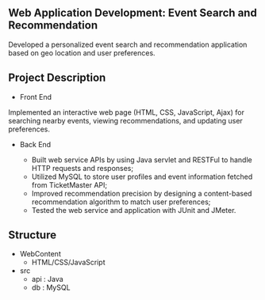 ## Web Application Development: Event Search and Recommendation
Developed a personalized event search and recommendation application based on geo location and user preferences.
## Project Description
* Front End

Implemented an interactive web page (HTML, CSS, JavaScript, Ajax) for searching nearby events, viewing recommendations, 
and updating user preferences.

* Back End

  * Built web service APIs by using Java servlet and RESTFul to handle HTTP requests and responses;
  * Utilized MySQL to store user profiles and event information fetched from TicketMaster API;
  * Improved recommendation precision by designing a content-based recommendation algorithm to match user preferences;
  * Tested the web service and application with JUnit and JMeter.

## Structure
* WebContent
  * HTML/CSS/JavaScript 
* src
  * api	: Java 
  * db : MySQL 
